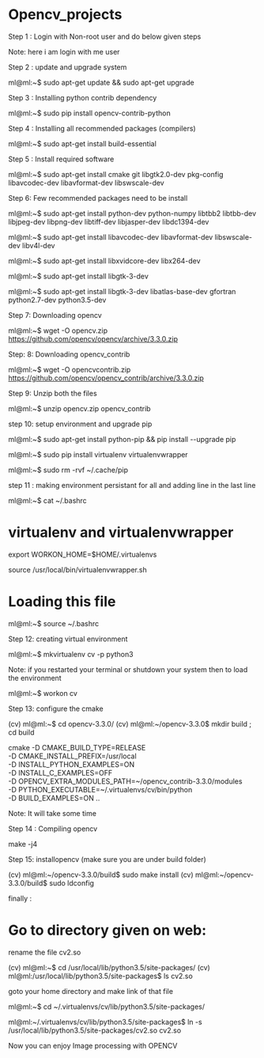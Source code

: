 # Opencv_projects
Step 1 :    Login with Non-root user and  do below given steps

Note:  here i am login with me user

Step  2 :     update and upgrade system

ml@ml:~$ sudo apt-get  update  &&  sudo apt-get  upgrade

Step 3 :   Installing  python contrib dependency

ml@ml:~$ sudo pip install  opencv-contrib-python

Step  4 :   Installing  all recommended packages  (compilers)

ml@ml:~$ sudo apt-get install  build-essential

Step 5 :   Install required software 

ml@ml:~$ sudo apt-get install  cmake  git libgtk2.0-dev  pkg-config libavcodec-dev  libavformat-dev  libswscale-dev

Step 6:    Few recommended packages need to be install 

ml@ml:~$ sudo apt-get  install  python-dev python-numpy  libtbb2 libtbb-dev libjpeg-dev libpng-dev libtiff-dev  libjasper-dev  libdc1394-dev

ml@ml:~$ sudo apt-get  install  libavcodec-dev  libavformat-dev libswscale-dev libv4l-dev

ml@ml:~$ sudo apt-get  install  libxvidcore-dev  libx264-dev

ml@ml:~$ sudo apt-get  install  libgtk-3-dev

ml@ml:~$ sudo apt-get  install  libgtk-3-dev libatlas-base-dev  gfortran python2.7-dev  python3.5-dev

Step 7:  Downloading  opencv  

ml@ml:~$  wget -O  opencv.zip  https://github.com/opencv/opencv/archive/3.3.0.zip

Step: 8:  Downloading opencv_contrib

ml@ml:~$  wget -O  opencvcontrib.zip  https://github.com/opencv/opencv_contrib/archive/3.3.0.zip

Step 9:  Unzip both the files

ml@ml:~$ unzip  opencv.zip  opencv_contrib

step 10:   setup environment and upgrade pip

ml@ml:~$ sudo apt-get install python-pip && pip install --upgrade pip

ml@ml:~$ sudo pip  install virtualenv  virtualenvwrapper

ml@ml:~$ sudo  rm -rvf  ~/.cache/pip


step 11 :  making  environment persistant  for all and adding  line in the last line

ml@ml:~$ cat  ~/.bashrc

# virtualenv and virtualenvwrapper
export WORKON_HOME=$HOME/.virtualenvs

source /usr/local/bin/virtualenvwrapper.sh

# Loading  this  file  

ml@ml:~$ source   ~/.bashrc

Step  12:   creating  virtual environment

ml@ml:~$ mkvirtualenv cv -p python3

Note:     if you restarted your terminal or  shutdown your system then to load the environment

ml@ml:~$ workon  cv

Step 13:   configure the cmake

(cv) ml@ml:~$ cd  opencv-3.3.0/
(cv) ml@ml:~/opencv-3.3.0$ mkdir build  ;  cd build

cmake -D CMAKE_BUILD_TYPE=RELEASE \
      -D CMAKE_INSTALL_PREFIX=/usr/local \
      -D INSTALL_PYTHON_EXAMPLES=ON \
      -D INSTALL_C_EXAMPLES=OFF \
      -D OPENCV_EXTRA_MODULES_PATH=~/opencv_contrib-3.3.0/modules \
      -D PYTHON_EXECUTABLE=~/.virtualenvs/cv/bin/python \
      -D BUILD_EXAMPLES=ON ..





Note:  It will take some time

Step 14 :  Compiling  opencv

make -j4

Step 15:   installopencv  (make sure you are under  build folder)

(cv) ml@ml:~/opencv-3.3.0/build$ sudo make install
(cv) ml@ml:~/opencv-3.3.0/build$ sudo ldconfig


finally :

Go to directory given on web:
=====================

rename the file  cv2.so

(cv) ml@ml:~$ cd /usr/local/lib/python3.5/site-packages/
(cv) ml@ml:/usr/local/lib/python3.5/site-packages$ ls
cv2.so


goto your home directory  and make link of that file 

ml@ml:~$  cd         ~/.virtualenvs/cv/lib/python3.5/site-packages/

ml@ml:~/.virtualenvs/cv/lib/python3.5/site-packages$ ln -s  /usr/local/lib/python3.5/site-packages/cv2.so cv2.so 


Now you can enjoy Image processing with OPENCV 

